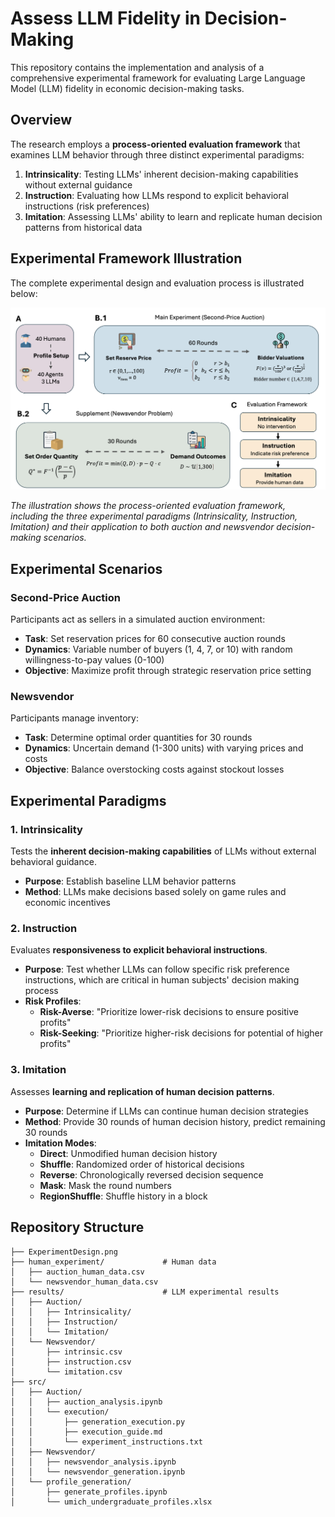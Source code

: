 # Assess LLM Fidelity in Decision-Making

This repository contains the implementation and analysis of a comprehensive experimental framework for evaluating Large Language Model (LLM) fidelity in economic decision-making tasks. 

## Overview

The research employs a **process-oriented evaluation framework** that examines LLM behavior through three distinct experimental paradigms:

1. **Intrinsicality**: Testing LLMs' inherent decision-making capabilities without external guidance
2. **Instruction**: Evaluating how LLMs respond to explicit behavioral instructions (risk preferences)
3. **Imitation**: Assessing LLMs' ability to learn and replicate human decision patterns from historical data


## Experimental Framework Illustration

The complete experimental design and evaluation process is illustrated below:

![Experimental Design Framework](ExperimentDesign.png)

*The illustration shows the process-oriented evaluation framework, including the three experimental paradigms (Intrinsicality, Instruction, Imitation) and their application to both auction and newsvendor decision-making scenarios.*

## Experimental Scenarios

### Second-Price Auction
Participants act as sellers in a simulated auction environment:
- **Task**: Set reservation prices for 60 consecutive auction rounds
- **Dynamics**: Variable number of buyers (1, 4, 7, or 10) with random willingness-to-pay values (0-100)
- **Objective**: Maximize profit through strategic reservation price setting


### Newsvendor
Participants manage inventory:
- **Task**: Determine optimal order quantities for 30 rounds
- **Dynamics**: Uncertain demand (1-300 units) with varying prices and costs
- **Objective**: Balance overstocking costs against stockout losses

## Experimental Paradigms

### 1. Intrinsicality
Tests the **inherent decision-making capabilities** of LLMs without external behavioral guidance.
- **Purpose**: Establish baseline LLM behavior patterns
- **Method**: LLMs make decisions based solely on game rules and economic incentives


### 2. Instruction
Evaluates **responsiveness to explicit behavioral instructions**.
- **Purpose**: Test whether LLMs can follow specific risk preference instructions, which are critical in human subjects' decision making process
- **Risk Profiles**:
  - **Risk-Averse**: "Prioritize lower-risk decisions to ensure positive profits"
  - **Risk-Seeking**: "Prioritize higher-risk decisions for potential of higher profits"

### 3. Imitation
Assesses **learning and replication of human decision patterns**.
- **Purpose**: Determine if LLMs can continue human decision strategies
- **Method**: Provide 30 rounds of human decision history, predict remaining 30 rounds
- **Imitation Modes**:
  - **Direct**: Unmodified human decision history
  - **Shuffle**: Randomized order of historical decisions
  - **Reverse**: Chronologically reversed decision sequence
  - **Mask**: Mask the round numbers
  - **RegionShuffle**: Shuffle history in a block

## Repository Structure

```
├── ExperimentDesign.png          
├── human_experiment/             # Human data
│   ├── auction_human_data.csv
│   └── newsvendor_human_data.csv
├── results/                      # LLM experimental results
│   ├── Auction/
│   │   ├── Intrinsicality/      
│   │   ├── Instruction/         
│   │   └── Imitation/           
│   └── Newsvendor/
│       ├── intrinsic.csv
│       ├── instruction.csv
│       └── imitation.csv
├── src/
│   ├── Auction/
│   │   ├── auction_analysis.ipynb        
│   │   └── execution/
│   │       ├── generation_execution.py   
│   │       ├── execution_guide.md       
│   │       └── experiment_instructions.txt
│   ├── Newsvendor/
│   │   ├── newsvendor_analysis.ipynb     
│   │   └── newsvendor_generation.ipynb   
│   └── profile_generation/              
│       ├── generate_profiles.ipynb
│       └── umich_undergraduate_profiles.xlsx
```

